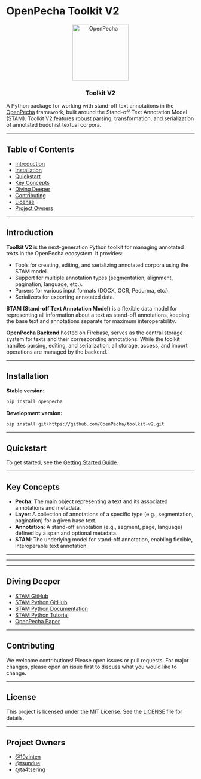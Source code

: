 # OpenPecha Toolkit V2

<p align="center">
  <a href="https://openpecha.org"><img src="https://avatars.githubusercontent.com/u/82142807?s=400&u=19e108a15566f3a1449bafb03b8dd706a72aebcd&v=4" alt="OpenPecha" width="150"></a>
</p>

<h3 align="center">Toolkit V2</h3>

A Python package for working with stand-off text annotations in the [OpenPecha](https://openpecha.org) framework, built around the Stand-off Text Annotation Model (STAM). Toolkit V2 features robust parsing, transformation, and serialization of annotated buddhist textual corpora.

---

## Table of Contents
- [Introduction](#introduction)
- [Installation](#installation)
- [Quickstart](#quickstart)
- [Key Concepts](#key-concepts)
- [Diving Deeper](#diving-deeper)
- [Contributing](#contributing)
- [License](#license)
- [Project Owners](#project-owners)

---

## Introduction

**Toolkit V2** is the next-generation Python toolkit for managing annotated texts in the OpenPecha ecosystem. It provides:
- Tools for creating, editing, and serializing annotated corpora using the STAM model.
- Support for multiple annotation types (segmentation, alignment, pagination, language, etc.).
- Parsers for various input formats (DOCX, OCR, Pedurma, etc.).
- Serializers for exporting annotated data.

**STAM (Stand-off Text Annotation Model)** is a flexible data model for representing all information about a text as stand-off annotations, keeping the base text and annotations separate for maximum interoperability.

**OpenPecha Backend** hosted on Firebase, serves as the central storage system for texts and their corresponding annotations. While the toolkit handles parsing, editing, and serialization, all storage, access, and import operations are managed by the backend.

---

## Installation

**Stable version:**
```bash
pip install openpecha
```

**Development version:**
```bash
pip install git+https://github.com/OpenPecha/toolkit-v2.git
```

---

## Quickstart

To get started, see the [Getting Started Guide](docs/getting-started.md).

---

## Key Concepts

- **Pecha**: The main object representing a text and its associated annotations and metadata.
- **Layer**: A collection of annotations of a specific type (e.g., segmentation, pagination) for a given base text.
- **Annotation**: A stand-off annotation (e.g., segment, page, language) defined by a span and optional metadata.
- **STAM**: The underlying model for stand-off annotation, enabling flexible, interoperable text annotation.

---


---


---

## Diving Deeper
- [STAM GitHub](https://github.com/annotation/stam)
- [STAM Python GitHub](https://github.com/annotation/stam-python)
- [STAM Python Documentation](https://stam-python.readthedocs.io/en/latest/)
- [STAM Python Tutorial](https://github.com/annotation/stam-python/blob/master/tutorial.ipynb)
- [OpenPecha Paper](https://dl.acm.org/doi/abs/10.1145/3418060)

---

## Contributing
We welcome contributions! Please open issues or pull requests. For major changes, please open an issue first to discuss what you would like to change.

---

## License

This project is licensed under the MIT License. See the [LICENSE](LICENSE) file for details.

---

## Project Owners
- [@10zinten](https://github.com/10zinten)
- [@tsundue](https://github.com/tenzin3)
- [@ta4tsering](https://github.com/ta4tsering)

